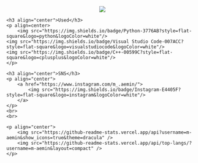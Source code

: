 <!DOCTYPE html>
<html lang="en">
<head>
    <meta charset="UTF-8">
    <meta name="viewport" content="width=device-width, initial-scale=1.0">
    <title>Document</title>
</head>
<body>
    <p align="center">
        <img src="https://capsule-render.vercel.app/api?type=waving&color=EEC6CC&height=200&section=header&text=&fontSize=90" />
    </p>
  
    <h3 align="center">Used</h3>
    <p align=center>
        <img src="https://img.shields.io/badge/Python-3776AB?style=flat-square&logo=python&logoColor=white"/>
    <img src="https://img.shields.io/badge/Visual Studio Code-007ACC?style=flat-square&logo=visualstudiocode&logoColor=white"/>
    <img src="https://img.shields.io/badge/C++-00599C?style=flat-square&logo=cplusplus&logoColor=white"/>
    </p>
    
    <h3 align="center">SNS</h3>
    <p align="center">
        <a href="https://www.instagram.com/m_.aemin/">
            <img src="https://img.shields.io/badge/Instagram-E4405F?style=flat-square&logo=instagram&logoColor=white"/>
        </a>
    </p>
    <br>
    <br>

    <p align="center">
        <img src="https://github-readme-stats.vercel.app/api?username=m-aemin&show_icons=true&theme=dracula" />
        <img src="https://github-readme-stats.vercel.app/api/top-langs/?username=m-aemin&layout=compact" />    
    </p>
  

</body>
</html>
